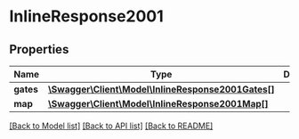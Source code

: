 # InlineResponse2001

## Properties
Name | Type | Description | Notes
------------ | ------------- | ------------- | -------------
**gates** | [**\Swagger\Client\Model\InlineResponse2001Gates[]**](InlineResponse2001Gates.md) |  | [optional] 
**map** | [**\Swagger\Client\Model\InlineResponse2001Map[]**](InlineResponse2001Map.md) |  | [optional] 

[[Back to Model list]](../README.md#documentation-for-models) [[Back to API list]](../README.md#documentation-for-api-endpoints) [[Back to README]](../README.md)


